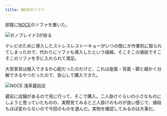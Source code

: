 ```yaml
---
title: NOCEのソファ
---
```

部屋に[NOCE](https://www.noce.co.jp/)のソファを置いた。

![](https://lh3.googleusercontent.com/sIDhlFz3U8pTPife8XljGDNqxcB3jAhHIzD0ap0X7rdoRcgWEyu2TZrUpDjMHvzHw_5TWxSKDkd4bOz8mrFS0hsLP7Vktbl2NlCEKJ566wyvnMo5w1QcbLEQVJsGrEkgtX3oYHNxaZysEmC-LlsNrd8 "ゼノブレイド3が捗る")

テレビのために導入したストレスレストーキョーがいつの間にか作業机に取られてしまったので、代わりにソファも導入したという経緯。そこそこの値段でそこそこのソファを手に入れられて満足。

大型家具は搬入できるか心配だったのだけど、これは座面・背面・脚と細かく分解できるやつだったので、安心して購入できた。

![](https://lh5.googleusercontent.com/B-uEPUoxhugKUDQSELQ_xwT2QCuA8CnYn0eKBKZBco_N1rHKqRxBhT_83XEVVyajfGkZYFCua36piCBQFEYjzWBOLBqYOdDUpX2cK6de_iACDez5HLGDQUCMOdCvfd07ix0X4UuxZdXeDUikuVHk9fM "NOCE 浅草蔵前店")

蔵前に店舗があるので見に行って、そこで購入。二人掛けぐらいの小さなものにしようと思っていたものの、実際見てみると三人掛けのものが良い感じで、値段もほぼ変わらないので今回のものを選んだ。実物を確認してみるのは大事だ。
